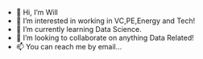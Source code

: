 - 👋 Hi, I’m Will
- 👀 I’m interested in working in VC,PE,Energy and Tech!
- 🌱 I’m currently learning Data Science.
- 💞️ I’m looking to collaborate on anything Data Related!
- 📫 You can reach me by email...

<!---
Wnewsom96/Wnewsom96 is a ✨ special ✨ repository because its `README.md` (this file) appears on your GitHub profile.
You can click the Preview link to take a look at your changes.
--->
